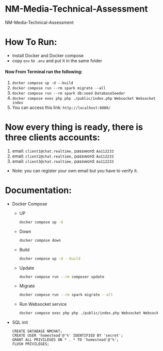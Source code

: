 # NM-Media-Technical-Assessment

NM-Media-Technical-Assessment

# How To Run:
- Install Docker and Docker compose
- copy `env` to `.env` and put it in the same folder
####  Now From Terminal run the following:
1. `docker compose up -d --build`
2. `docker compose run --rm spark migrate --all`
3. `docker compose run --rm spark db:seed DatabaseSeeder`
4. `docker compose exec php php ./public/index.php Websocket Websocket index`
5. You can access this link: `http://localhost:8080/`

# Now every thing is ready, there is three clients accounts:
1. email: `client1@chat.realtime,` password: `Aa112233`
2. email: `client2@chat.realtime,` password: `Aa112233`
3. email: `client3@chat.realtime,` password: `Aa112233`
- Note: you can register your own email but you have to verify it.

# Documentation:

- Docker Compose
    - UP
        ``` bash
        docker compose up -d 
        ```
    - Down
        ``` bash
        docker compose down
        ```
    - Build
        ```bash
        docker compose up -d --build
        ```
    - Update
        ```bash
        docker compose run --rm composer update
        ```
    - Migrate
        ```bash
        docker compose run --rm spark migrate --all
        ```
    - Run Websocket service
        ```bash
        docker compose exec php php ./public/index.php Websocket Websocket index
        ```

- SQL init
    ```mysql
    CREATE DATABASE NMCHAT;
    CREATE USER 'homestead'@'%' IDENTIFIED BY 'secret';
    GRANT ALL PRIVILEGES ON * . * TO 'homestead'@'%';
    FLUSH PRIVILEGES;
    ```
